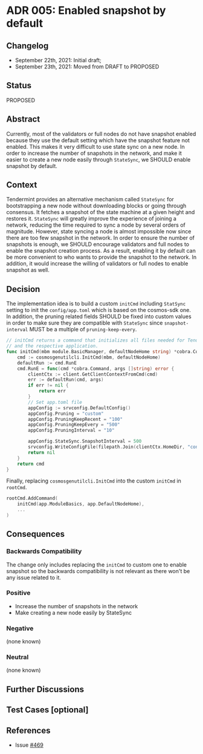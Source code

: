 # ADR 005: Enabled snapshot by default

## Changelog

- September 22th, 2021: Initial draft;
- September 23th, 2021: Moved from DRAFT to PROPOSED

## Status

PROPOSED

## Abstract

Currently, most of the validators or full nodes do not have snapshot enabled because they use the default 
setting which have the snapshot feature not enabled. This makes it very difficult to use state sync on a new node. 
In order to increase the number of snapshots in the network, and make it easier to create a new node easily through `StateSync`, we SHOULD enable snapshot by default.  

## Context

Tendermint provides an alternative mechanism called `StateSync` for bootstrapping a new node without downloading 
blocks or going through consensus. It fetches a snapshot of the state machine at a given height and restores it.
`StateSync` will greatly improve the experience of joining a network, reducing the time required to sync a node
by several orders of magnitude.
However, state syncing a node is almost impossible now since there are too few snapshot in the network. In order to ensure the number of snapshots is enough, we SHOULD encourage validators and full nodes to enable the snapshot creation process. 
As a result, enabling it by default can be more convenient to who wants to provide the snapshot to the network. 
In addition, it would increase the willing of validators or full nodes to enable snapshot as well.

## Decision

The implementation idea is to build a custom `initCmd` including `StatSync` setting to init the `config/app.toml` 
which is based on the cosmos-sdk one. In addition, the pruning related fields SHOULD be fixed into custom values 
in order to make sure they are compatible with `StateSync` since `snapshot-interval` MUST be a multiple of `pruning-keep-every`.

```go
// initCmd returns a command that initializes all files needed for Tendermint
// and the respective application.
func initCmd(mbm module.BasicManager, defaultNodeHome string) *cobra.Command {
	cmd := cosmosgenutilcli.InitCmd(mbm, defaultNodeHome)
	defaultRun := cmd.RunE
	cmd.RunE = func(cmd *cobra.Command, args []string) error {
		clientCtx := client.GetClientContextFromCmd(cmd)
		err := defaultRun(cmd, args)
		if err != nil {
			return err
		}
		// Set app.toml file
		appConfig := srvconfig.DefaultConfig()
		appConfig.Pruning = "custom"
		appConfig.PruningKeepRecent = "100"
		appConfig.PruningKeepEvery = "500"
		appConfig.PruningInterval = "10"

		appConfig.StateSync.SnapshotInterval = 500
		srvconfig.WriteConfigFile(filepath.Join(clientCtx.HomeDir, "config", "app.toml"), appConfig)
		return nil
	}
	return cmd
}
```

Finally, replacing `cosmosgenutilcli.InitCmd` into the custom `initCmd` in `rootCmd`.
```go
rootCmd.AddCommand(
    initCmd(app.ModuleBasics, app.DefaultNodeHome),
    ...
)
```


## Consequences

### Backwards Compatibility

The change only includes replacing the `initCmd` to custom one to enable snapshot so the backwards compatibility is 
not relevant as there won't be any issue related to it.

### Positive

* Increase the number of snapshots in the network
* Make creating a new node easily by StateSync

### Negative

(none known)

### Neutral

(none known)

## Further Discussions

## Test Cases [optional]

## References

- Issue [#469](https://github.com/desmos-labs/desmos/issues/469)